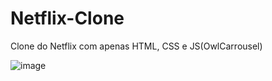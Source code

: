 # Netflix-Clone
Clone do Netflix com apenas HTML, CSS e JS(OwlCarrousel)


![image](https://user-images.githubusercontent.com/66763791/175752399-5506f5b6-1171-49db-8f8f-089e41dd10ca.png)
